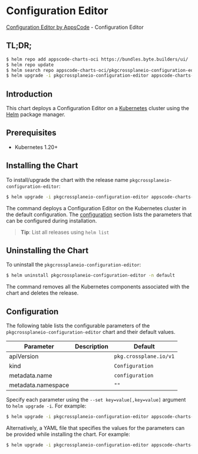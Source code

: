 # Configuration Editor

[Configuration Editor by AppsCode](https://appscode.com) - Configuration Editor

## TL;DR;

```bash
$ helm repo add appscode-charts-oci https://bundles.byte.builders/ui/
$ helm repo update
$ helm search repo appscode-charts-oci/pkgcrossplaneio-configuration-editor --version=v0.6.0
$ helm upgrade -i pkgcrossplaneio-configuration-editor appscode-charts-oci/pkgcrossplaneio-configuration-editor -n default --create-namespace --version=v0.6.0
```

## Introduction

This chart deploys a Configuration Editor on a [Kubernetes](http://kubernetes.io) cluster using the [Helm](https://helm.sh) package manager.

## Prerequisites

- Kubernetes 1.20+

## Installing the Chart

To install/upgrade the chart with the release name `pkgcrossplaneio-configuration-editor`:

```bash
$ helm upgrade -i pkgcrossplaneio-configuration-editor appscode-charts-oci/pkgcrossplaneio-configuration-editor -n default --create-namespace --version=v0.6.0
```

The command deploys a Configuration Editor on the Kubernetes cluster in the default configuration. The [configuration](#configuration) section lists the parameters that can be configured during installation.

> **Tip**: List all releases using `helm list`

## Uninstalling the Chart

To uninstall the `pkgcrossplaneio-configuration-editor`:

```bash
$ helm uninstall pkgcrossplaneio-configuration-editor -n default
```

The command removes all the Kubernetes components associated with the chart and deletes the release.

## Configuration

The following table lists the configurable parameters of the `pkgcrossplaneio-configuration-editor` chart and their default values.

|     Parameter      | Description |              Default              |
|--------------------|-------------|-----------------------------------|
| apiVersion         |             | <code>pkg.crossplane.io/v1</code> |
| kind               |             | <code>Configuration</code>        |
| metadata.name      |             | <code>configuration</code>        |
| metadata.namespace |             | <code>""</code>                   |


Specify each parameter using the `--set key=value[,key=value]` argument to `helm upgrade -i`. For example:

```bash
$ helm upgrade -i pkgcrossplaneio-configuration-editor appscode-charts-oci/pkgcrossplaneio-configuration-editor -n default --create-namespace --version=v0.6.0 --set apiVersion=pkg.crossplane.io/v1
```

Alternatively, a YAML file that specifies the values for the parameters can be provided while
installing the chart. For example:

```bash
$ helm upgrade -i pkgcrossplaneio-configuration-editor appscode-charts-oci/pkgcrossplaneio-configuration-editor -n default --create-namespace --version=v0.6.0 --values values.yaml
```
